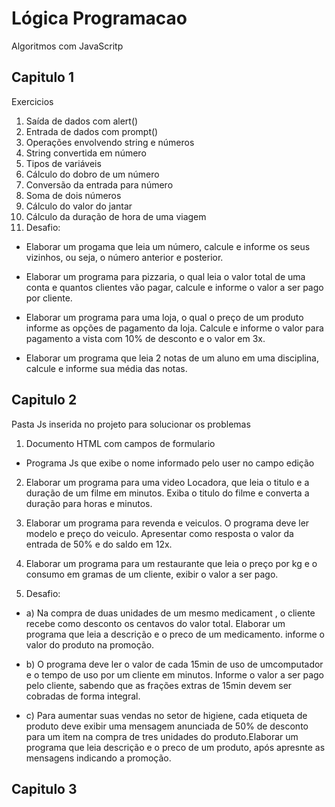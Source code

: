 # Lógica Programacao

Algoritmos com JavaScritp

## Capitulo 1  

Exercicios

1. Saída de dados com alert()
2. Entrada de dados com prompt()
3. Operações envolvendo string e números
4. String convertida em número
5. Tipos de variáveis
6. Cálculo do dobro de um número
7. Conversão da entrada para número
8. Soma de dois números
9. Cálculo do valor do jantar
10. Cálculo da duração de hora de uma viagem
11. Desafio:

- Elaborar um progama que leia um número, calcule e informe os seus vizinhos, ou seja, o número anterior e posterior.

- Elaborar um programa para pizzaria, o qual leia o valor total de uma conta e quantos clientes vão pagar, calcule e informe o valor a ser pago por cliente.

- Elaborar um programa para uma loja, o qual o preço de um produto informe as opções de pagamento da loja. Calcule e informe o valor para pagamento a vista com 10% de desconto e o valor em 3x.

- Elaborar um programa que leia 2 notas de um aluno em uma disciplina, calcule e informe sua média das notas.

## Capitulo 2

Pasta Js inserida no projeto para solucionar os problemas

1. Documento HTML com campos de formulario
- Programa Js que exibe o nome informado pelo user no campo edição
2. Elaborar um programa para uma video Locadora, que leia o titulo e a duração de um filme em minutos. Exiba o titulo do filme e converta a duração para horas e minutos.
3. Elaborar um programa para revenda e veiculos. O programa deve ler modelo e preço do veiculo. Apresentar como resposta o valor da entrada de 50% e do saldo em 12x.
4. Elaborar um programa para um restaurante que leia o preço por kg e o consumo em gramas de um cliente, exibir o valor a ser pago.

5. Desafio: 

- a) Na compra de duas unidades de um mesmo medicament , o cliente recebe como desconto os centavos do valor total. Elaborar um programa que leia a descrição e o preco de um medicamento. informe o valor do produto na promoção.

- b) O programa deve ler o valor de cada 15min de uso de umcomputador e o tempo de uso por um cliente em minutos. Informe o valor a ser pago pelo cliente, sabendo que as frações extras de 15min devem ser cobradas de forma integral.

- c) Para aumentar suas vendas no setor de higiene, cada etiqueta de produto deve exibir uma mensagem anunciada de 50% de desconto para um item na compra de tres unidades do produto.Elaborar um programa que leia descrição e o preco de um produto, após apresnte as mensagens indicando a promoção.

## Capitulo 3

